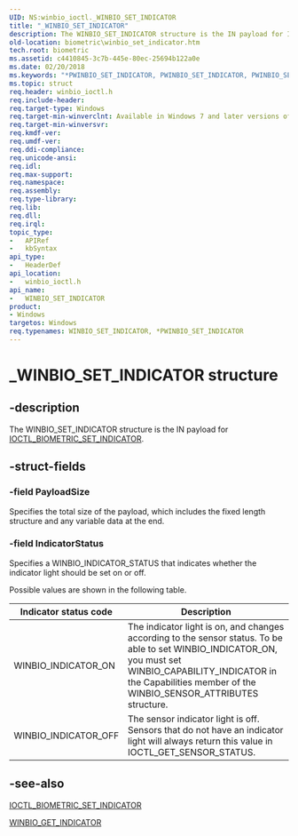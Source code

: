 ```yaml
---
UID: NS:winbio_ioctl._WINBIO_SET_INDICATOR
title: "_WINBIO_SET_INDICATOR"
description: The WINBIO_SET_INDICATOR structure is the IN payload for IOCTL_BIOMETRIC_SET_INDICATOR.
old-location: biometric\winbio_set_indicator.htm
tech.root: biometric
ms.assetid: c4410845-3c7b-445e-80ec-25694b122a0e
ms.date: 02/20/2018
ms.keywords: "*PWINBIO_SET_INDICATOR, PWINBIO_SET_INDICATOR, PWINBIO_SET_INDICATOR structure pointer [Biometric Devices], WINBIO_SET_INDICATOR, WINBIO_SET_INDICATOR structure [Biometric Devices], _WINBIO_SET_INDICATOR, biometric.winbio_set_indicator, biometric_ref_2ee60af8-1872-4932-9db7-9c3c27e29ddf.xml, winbio_ioctl/PWINBIO_SET_INDICATOR, winbio_ioctl/WINBIO_SET_INDICATOR"
ms.topic: struct
req.header: winbio_ioctl.h
req.include-header: 
req.target-type: Windows
req.target-min-winverclnt: Available in Windows 7 and later versions of Windows.
req.target-min-winversvr: 
req.kmdf-ver: 
req.umdf-ver: 
req.ddi-compliance: 
req.unicode-ansi: 
req.idl: 
req.max-support: 
req.namespace: 
req.assembly: 
req.type-library: 
req.lib: 
req.dll: 
req.irql: 
topic_type:
-	APIRef
-	kbSyntax
api_type:
-	HeaderDef
api_location:
-	winbio_ioctl.h
api_name:
-	WINBIO_SET_INDICATOR
product:
- Windows
targetos: Windows
req.typenames: WINBIO_SET_INDICATOR, *PWINBIO_SET_INDICATOR
---
```


# _WINBIO_SET_INDICATOR structure


## -description


The WINBIO_SET_INDICATOR structure is the IN payload for <a href="https://msdn.microsoft.com/library/windows/hardware/ff536441">IOCTL_BIOMETRIC_SET_INDICATOR</a>.


## -struct-fields




### -field PayloadSize

Specifies the total size of the payload, which includes the fixed length structure and any variable data at the end.


### -field IndicatorStatus

Specifies a WINBIO_INDICATOR_STATUS that indicates whether the indicator light should be set on or off.

Possible values are shown in the following table.

|Indicator status code|Description|
|--- |--- |
|WINBIO_INDICATOR_ON|The indicator light is on, and changes according to the sensor status.  To be able to set WINBIO_INDICATOR_ON, you must set WINBIO_CAPABILITY_INDICATOR in the Capabilities member of the WINBIO_SENSOR_ATTRIBUTES structure.|
|WINBIO_INDICATOR_OFF|The sensor indicator light is off.  Sensors that do not have an indicator light will always return this value in IOCTL_GET_SENSOR_STATUS.|

## -see-also




<a href="https://msdn.microsoft.com/library/windows/hardware/ff536441">IOCTL_BIOMETRIC_SET_INDICATOR</a>



<a href="https://msdn.microsoft.com/library/windows/hardware/ff536471">WINBIO_GET_INDICATOR</a>
 

 

